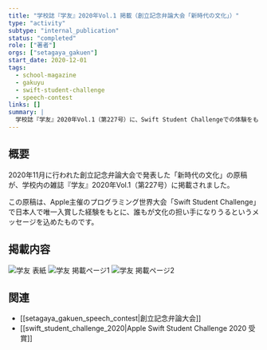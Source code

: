 ```yaml
---
title: "学校誌『学友』2020年Vol.1 掲載（創立記念弁論大会「新時代の文化」）"
type: "activity"
subtype: "internal_publication"
status: "completed"
role: ["著者"]
orgs: ["setagaya_gakuen"]
start_date: 2020-12-01
tags:
  - school-magazine
  - gakuyu
  - swift-student-challenge
  - speech-contest
links: []
summary: |
  学校誌『学友』2020年Vol.1（第227号）に、Swift Student Challengeでの体験をもとにした創立記念弁論大会での発表「新時代の文化」が掲載されました。
---
```


## 概要
2020年11月に行われた創立記念弁論大会で発表した「新時代の文化」の原稿が、学校内の雑誌『学友』2020年Vol.1（第227号）に掲載されました。

この原稿は、Apple主催のプログラミング世界大会「Swift Student Challenge」で日本人で唯一入賞した経験をもとに、誰もが文化の担い手になりうるというメッセージを込めたものです。

## 掲載内容
![学友 表紙](linked_assets/20_Activities/Publications/gakuyu_2020_vol1_ssc_article/assets/gakuyu_cover.jpg)
![学友 掲載ページ1](linked_assets/20_Activities/Publications/gakuyu_2020_vol1_ssc_article/assets/gakuyu_page_1.jpg)
![学友 掲載ページ2](linked_assets/20_Activities/Publications/gakuyu_2020_vol1_ssc_article/assets/gakuyu_page_2.jpg)

## 関連
- [[setagaya_gakuen_speech_contest|創立記念弁論大会]]
- [[swift_student_challenge_2020|Apple Swift Student Challenge 2020 受賞]]
